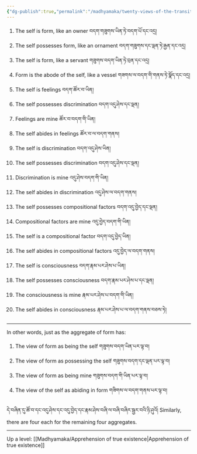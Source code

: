 ```yaml
---
{"dg-publish":true,"permalink":"/madhyamaka/twenty-views-of-the-transitory-collection/"}
---
```


1. The self is form, like an owner བདག་གཟུགས་ཡིན་ཏེ་བདག་པོ་དང་འདྲ།
2. The self possesses form, like an ornament བདག་གཟུགས་དང་ལྡན་ཏེ་རྒྱན་དང་འདྲ།
3. The self is form, like a servant གཟུགས་བདག་ཡིན་ཏེ་བྲན་དང་འདྲ།
4. Form is the abode of the self, like a vessel གཟགས་ལ་བདག་གི་གནས་ཏེ་སྣོད་དང་འདྲ།
5. The self is feelings བདག་ཚོར་བ་ཡིན།
6. The self possesses discrimination བདག་འདུ་ཤེས་དང་ལྡན།
7. Feelings are mine ཚོར་བ་བདག་གི་ཡིན།
8. The self abides in feelings ཚོར་བ་ལ་བདག་གནས།
9. The self is discrimination བདག་འདུ་ཤེས་ཡིན།
10. The self possesses discrimination བདག་འདུ་ཤེས་དང་ལྡན།
11. Discrimination is mine འདུ་ཤེས་བདག་གི་ཡིན།
12. The self abides in discrimination འདུ་ཤེས་ལ་བདག་གནས།
13. The self possesses compositional factors བདག་འདུ་བྱེད་དང་ལྡན།
14. Compositional factors are mine འདུ་བྱེད་བདག་གི་ཡིན།
15. The self is a compositional factor བདག་འདུ་བྱེད་ཡིན།
16. The self abides in compositional factors འདུ་བྱེད་ལ་བདག་གནས།
17. The self is consciousness བདག་རྣམ་པར་ཤེས་པ་ཡིན།
18. The self possesses consciousness བདག་རྣམ་པར་ཤེས་པ་དང་ལྡན།
19. The consciousness is mine རྣམ་པར་ཤེས་པ་བདག་གི་ཡིན།
20. The self abides in consciousness རྣམ་པར་ཤེས་པ་ལ་བདག་གནས་བཅས་ཏེ།

---
In other words, just as the aggregate of form has:
1. The view of form as being the self གཟུགས་བདག་ཡིན་པར་ལྟ་བ།
2. The view of form as possessing the self གཟུགས་བདག་དང་ལྡན་པར་ལྟ་བ།
3. The view of form as being mine གཟུགས་བདག་གི་ཡིན་པར་ལྟ་བ།
4. The view of the self as abiding in form གཟིགས་ལ་བདག་གནས་པར་ལྟ་བ།

དེ་བཞིན་དུ་ཚོ་བ་དང་འདུ་ཤེས་དང་འདུ་བྱེད་དང་རྣམ་ཤེས་བཞི་ལ་བཞི་བཞིར་སྦྱར་བའི་ཉི་ཤུའོ།
Similarly, there are four each for the remaining four aggregates.

---
Up a level: [[Madhyamaka/Apprehension of true existence\|Apprehension of true existence]]
